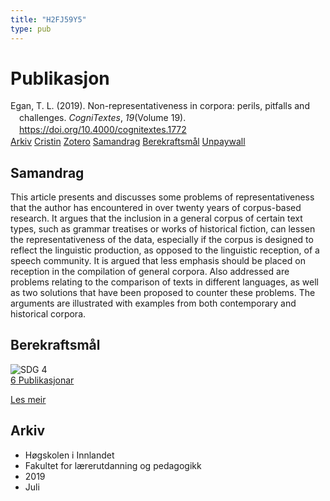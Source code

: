```yaml
---
title: "H2FJ59Y5"
type: pub
---
```

<h1>Publikasjon</h1>
<article id="csl-bib-container-H2FJ59Y5" class="csl-bib-container">
  <div class="csl-bib-body" style="line-height: 1.35; padding-left: 1em; text-indent:-1em;">
  <div class="csl-entry">Egan, T. L. (2019). Non-representativeness in corpora: perils, pitfalls and challenges. <i>CogniTextes</i>, <i>19</i>(Volume 19). <a href="https://doi.org/10.4000/cognitextes.1772">https://doi.org/10.4000/cognitextes.1772</a></div>
</div>
  <div class="csl-bib-buttons">
    <a href="#taxonomy-article-H2FJ59Y5" class="csl-bib-button">Arkiv</a>
    <a href="https://app.cristin.no/results/show.jsf?id=1710767" alt="Cristin URL" class="csl-bib-button">Cristin</a>
    <a href="http://zotero.org/groups/5402882/items/H2FJ59Y5" alt="Zotero URL" class="csl-bib-button">Zotero</a>
    <a href="#abstract-article-H2FJ59Y5" class="csl-bib-button">Samandrag</a>
    <a href="#sdg-article-H2FJ59Y5" class="csl-bib-button">Berekraftsmål</a>
    <a href="https://doi.org/10.4000/cognitextes.1772" class="csl-bib-button">Unpaywall</a>
  </div>
  <div id="csl-bib-meta-container-H2FJ59Y5"></div>
</article>
<div id="csl-bib-meta-H2FJ59Y5" class="csl-bib-meta">
  <article id="abstract-article-H2FJ59Y5" class="abstract-article">
    <h1>Samandrag</h1>
    This article presents and discusses some problems of representativeness that the author has encountered in over twenty years of corpus-based research. It argues that the inclusion in a general corpus of certain text types, such as grammar treatises or works of historical fiction, can lessen the representativeness of the data, especially if the corpus is designed to reflect the linguistic production, as opposed to the linguistic reception, of a speech community. It is argued that less emphasis should be placed on reception in the compilation of general corpora. Also addressed are problems relating to the comparison of texts in different languages, as well as two solutions that have been proposed to counter these problems. The arguments are illustrated with examples from both contemporary and historical corpora.
  </article>
  <article id="sdg-article-H2FJ59Y5" class="sdg-article">
    <h1>Berekraftsmål</h1>
    <div class="sdg-container"><div id="sdg4" class="sdg"> <img src="{{< params subfolder >}}images/sdg/sdg04_no.png" class="image" alt="SDG 4"> <div class="sdg-overlay"> <a href="{{< params subfolder >}}no/archive/?sdg=4#archive" class="sdg-publication-count"><span>6</span> Publikasjonar</a> <p><a href="NA" class="sdg-read-more">Les meir</a></p> </div> </div></div>
  </article>
  <article id="taxonomy-article-H2FJ59Y5" class="taxonomy-article">
    <h1>Arkiv</h1>
    <ul>
      <li>Høgskolen i Innlandet</li>
      <li>Fakultet for lærerutdanning og pedagogikk</li>
      <li>2019</li>
      <li>Juli</li>
    </ul>
  </article>
</div>
